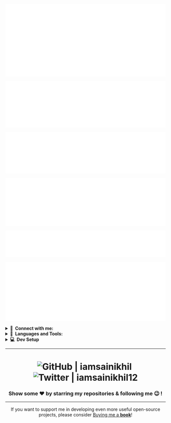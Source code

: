 <!-- <p><img alt="🧑‍💻" align="center" src="https://github.com/iamsainikhil/iamsainikhil/blob/main/metrics.header.svg"></p> -->
<p><img alt="🧑‍💻" align="center" src="https://github.com/iamsainikhil/iamsainikhil/blob/main/metrics.plugin.achievements.compact.svg"></p>
<!-- <p><img alt="🧑‍💻" align="center" src="https://github.com/iamsainikhil/iamsainikhil/blob/main/metrics.licenses.svg"></p> -->
<p><a href="https://github.com/iamsainikhil?tab=repositories" target="_blank"><img alt="🧑‍💻" align="center" src="https://github.com/iamsainikhil/iamsainikhil/blob/main/metrics.plugin.lines.svg"></a></p>
<p><img alt="🧑‍💻" align="center" src="https://github.com/iamsainikhil/iamsainikhil/blob/main/metrics.plugin.languages.svg"></p>
<p><img alt="🧑‍💻" align="center" src="https://github.com/iamsainikhil/iamsainikhil/blob/main/metrics.plugin.followup.svg"></p>
<p><a href="https://gist.github.com/iamsainikhil" target="_blank"><img alt="🧑‍💻" align="center" src="https://github.com/iamsainikhil/iamsainikhil/blob/main/metrics.plugin.gists.svg"></a></p>
<!-- <p><img alt="🧑‍💻" align="center" src="https://github.com/iamsainikhil/iamsainikhil/blob/main/metrics.plugin.habits.svg"></p> -->
<!-- <p><img alt="🧑‍💻" align="center" src="https://github.com/iamsainikhil/iamsainikhil/blob/main/metrics.plugin.people.followers.svg"></p> -->
<!-- <p><img alt="🧑‍💻" align="center" src="https://github.com/iamsainikhil/iamsainikhil/blob/main/metrics.plugin.topics.mastered.svg"></p> -->
<p><img alt="🧑‍💻" align="center" src="https://github.com/iamsainikhil/iamsainikhil/blob/main/metrics.plugin.stargazers.svg"></p>
<!-- <p><img alt="🧑‍💻" align="center" src="https://github.com/iamsainikhil/iamsainikhil/blob/main/metrics.plugin.skyline.svg"></p> -->
<!-- <p><img alt="🧑‍💻" align="center" src="https://github.com/iamsainikhil/iamsainikhil/blob/main/metrics.plugin.activity.svg"></p> -->
<!-- <p><a href="https://twitter.com/iamsainikhil12" target="_blank"><img alt="🧑‍💻" align="center" src="https://metrics.lecoq.io/iamsainikhil?template=classic&base.header=0&base.activity=0&base.community=0&base.repositories=0&base.metadata=0&tweets=1&tweets.limit=6&tweets.user=iamsainikhil12&config.timezone=America%2FNew_York"></a></p> -->
<!-- <p><img alt="🧑‍💻" align="center" src="https://github.com/iamsainikhil/iamsainikhil/blob/main/metrics.plugin.isocalendar.fullyear.svg"></p> -->

<!-- <details>
  <br />
  <summary><b>🚀&nbsp; Github Stats</b></summary>


  <img src="https://github-profile-trophy.vercel.app/?username=iamsainikhil&theme=onedark" alt="iamsainikhil" />
  <img align="left" src="https://github-readme-stats.vercel.app/api?username=iamsainikhil&count_private=true&show_icons=true&theme=onedark" alt="iamsainikhil" />
  <img src="https://github-readme-stats.vercel.app/api/top-langs/?username=iamsainikhil&layout=compact&langs_count=8&theme=onedark" alt="iamsainikhil" />

  <img height="180em" src="https://github-readme-stats.vercel.app/api?username=SetuCoder&show_icons=true&hide_border=true" />
  <img height="180em" src="https://github-readme-stats.vercel.app/api/top-langs/?username=SetuCoder&exclude_repo=KNN-Image-Classification&show_icons=true&hide_border=true&layout=compact&langs_count=8"/>
  ![Metrics](https://github.com/iamsainikhil/iamsainikhil/blob/main/github-metrics.svg)

</details>

<details>
  <summary><b>👨‍💻&nbsp; About Me</b></summary>

  - 🔭 I’m currently working on [NextJS Prismic Blog Starter](https://github.com/iamsainikhil/nextjs-prismic-blog-starter)

- 🌱 I’m currently learning e2e testing using **Cypress**


 - 🏎️ I created a couple of starter templates in [Gatsby](https://github.com/iamsainikhil/gatsby-prismic-blog-starter) & [NextJS](https://github.com/iamsainikhil/nextjs-prismic-blog-starter) to help you build a blog using **Prismic** CMS which have &nbsp;<a href="https://www.npmjs.com/package/gatsby-prismic-blog-starter" target="_blank" rel="noreferrer noopener" style="margin: 0 0.25rem;">
<img alt="npm downloads" src="https://img.shields.io/npm/dt/gatsby-prismic-blog-starter?style=for-the-badge">
</a>&nbsp;and&nbsp;<a href="https://www.npmjs.com/package/nextjs-prismic-blog-starter" target="_blank" rel="noreferrer noopener" style="margin: 0 0.25rem;">
<img alt="npm downloads" src="https://img.shields.io/npm/dt/nextjs-prismic-blog-starter?style=for-the-badge">
</a> respectively.

- 👯 I’m looking to collaborate on a **Resume Builder Application using NextJS & Firebase**

- 👨‍💻 All of my projects are available at [iamsainikhil.com](iamsainikhil.com)

- 📝 I regulary write articles on [blog.iamsainikhil.com](blog.iamsainikhil.com)

- 💬 Ask me about **React, Angular, Vue, Gatsby, NextJS, Prismic, and Firebase**

- 📫 How to reach me **contact@iamsainikhil.com**

- 📄 Know about my experiences [iamsainikhil.com/resume](iamsainikhil.com/resume)

</details> -->

<details>
  <br />
  <summary><b>🤝&nbsp; Connect with me:</b></summary>
  
  <div>
  <a href="https://codepen.io/iamsainikhil" target="blank"><img align="center" src="https://cdn.jsdelivr.net/npm/simple-icons@v4/icons/codepen.svg" alt="iamsainikhil" height="30" width="40" /></a>
<a href="https://dev.to/iamsainikhil" target="blank"><img align="center" src="https://cdn.jsdelivr.net/npm/simple-icons@3.0.1/icons/dev-dot-to.svg" alt="iamsainikhil" height="30" width="40" /></a>
<a href="https://twitter.com/iamsainikhil12" target="blank"><img align="center" src="https://cdn.jsdelivr.net/npm/simple-icons@3.0.1/icons/twitter.svg" alt="iamsainikhil12" height="30" width="40" /></a>
<a href="https://linkedin.com/in/iamsainikhil" target="blank"><img align="center" src="https://cdn.jsdelivr.net/npm/simple-icons@3.0.1/icons/linkedin.svg" alt="iamsainikhil" height="30" width="40" /></a>
<a href="https://stackoverflow.com/users/7508562" target="blank"><img align="center" src="https://cdn.jsdelivr.net/npm/simple-icons@3.0.1/icons/stackoverflow.svg" alt="iamsainikhil" height="30" width="40" /></a>
<a href="https://codesandbox.com/iamsainikhil" target="blank"><img align="center" src="https://cdn.jsdelivr.net/npm/simple-icons@3.0.1/icons/codesandbox.svg" alt="iamsainikhil" height="30" width="40" /></a>
<a href="https://medium.com/@iamsainikhil" target="blank"><img align="center" src="https://cdn.jsdelivr.net/npm/simple-icons@3.0.1/icons/medium.svg" alt="@iamsainikhil" height="30" width="40" /></a>
<a href="https://www.youtube.com/c/iamsainikhil" target="blank"><img align="center" src="https://cdn.jsdelivr.net/npm/simple-icons@3.0.1/icons/youtube.svg" alt="iamsainikhil" height="30" width="40" /></a>
<a href="https://www.hackerrank.com/iamsainikhil" target="blank"><img align="center" src="https://cdn.jsdelivr.net/npm/simple-icons@3.0.1/icons/hackerrank.svg" alt="iamsainikhil" height="30" width="40" /></a>
<a href="https://www.leetcode.com/iamsainikhil" target="blank"><img align="center" src="https://cdn.jsdelivr.net/npm/simple-icons@3.0.1/icons/leetcode.svg" alt="iamsainikhil" height="30" width="40" /></a>
  </div>
</details>

<details>
  <br />
  <summary><b>🧰&nbsp; Languages and Tools:</b></summary>
  
<div>
<a href="https://git-scm.com/" target="_blank"> <img src="https://www.vectorlogo.zone/logos/git-scm/git-scm-icon.svg" alt="git" width="40" height="40"/> </a> 
<a href="https://www.w3.org/html/" target="_blank"> <img src="https://raw.githubusercontent.com/devicons/devicon/master/icons/html5/html5-original-wordmark.svg" alt="html5" width="40" height="40"/> </a> 
<a href="https://www.w3schools.com/css/" target="_blank"> <img src="https://raw.githubusercontent.com/devicons/devicon/master/icons/css3/css3-original-wordmark.svg" alt="css3" width="40" height="40"/> </a> 
<a href="https://developer.mozilla.org/en-US/docs/Web/JavaScript" target="_blank"> <img src="https://raw.githubusercontent.com/devicons/devicon/master/icons/javascript/javascript-original.svg" alt="javascript" width="40" height="40"/> </a> 
<a href="https://www.typescriptlang.org/" target="_blank"> <img src="https://raw.githubusercontent.com/devicons/devicon/master/icons/typescript/typescript-original.svg" alt="typescript" width="40" height="40"/> </a> 
<a href="https://angular.io" target="_blank"> <img src="https://raw.githubusercontent.com/devicons/devicon/master/icons/angularjs/angularjs-original.svg" alt="angularjs" width="40" height="40"/> </a>  
<a href="https://reactnative.dev/" target="_blank"> <img src="https://reactnative.dev/img/header_logo.svg" alt="reactnative" width="40" height="40"/> </a> 
<a href="https://vuejs.org/" target="_blank"> <img src="https://raw.githubusercontent.com/devicons/devicon/master/icons/vuejs/vuejs-original-wordmark.svg" alt="vuejs" width="40" height="40"/> </a> 
<a href="https://svelte.dev" target="_blank"> <img src="https://upload.wikimedia.org/wikipedia/commons/1/1b/Svelte_Logo.svg" alt="svelte" width="40" height="40"/> </a> 
  <a href="https://www.gatsbyjs.com/" target="_blank"> <img src="https://www.vectorlogo.zone/logos/gatsbyjs/gatsbyjs-icon.svg" alt="gatsby" width="40" height="40"/> </a> 
	
<a href="https://nextjs.org/" target="_blank"> <img src="https://cdn.worldvectorlogo.com/logos/next-js.svg" alt="nextjs" width="40" height="40"/> </a> 
<a href="https://webpack.js.org" target="_blank"> <img src="https://raw.githubusercontent.com/devicons/devicon/master/icons/webpack/webpack-original.svg" alt="webpack" width="40" height="40"/> </a>
</div>

<div>
<a href="https://jestjs.io" target="_blank"> <img src="https://www.vectorlogo.zone/logos/jestjsio/jestjsio-icon.svg" alt="jest" width="40" height="40"/> </a>  
<a href="https://www.cypress.io" target="_blank"> <img src="https://raw.githubusercontent.com/simple-icons/simple-icons/6e46ec1fc23b60c8fd0d2f2ff46db82e16dbd75f/icons/cypress.svg" alt="cypress" width="40" height="40"/> </a> 
</div>

<div>
 <a href="https://www.figma.com/" target="_blank"> <img src="https://www.vectorlogo.zone/logos/figma/figma-icon.svg" alt="figma" width="40" height="40"/> </a> 
<a href="https://www.framer.com/" target="_blank"> <img src="https://www.vectorlogo.zone/logos/framer/framer-icon.svg" alt="framer" width="40" height="40"/> </a> 
  <a href="https://pugjs.org" target="_blank"> <img src="https://cdn.worldvectorlogo.com/logos/pug.svg" alt="pug" width="40" height="40"/> </a> 
<a href="https://sass-lang.com" target="_blank"> <img src="https://devicons.github.io/devicon/devicon.git/icons/sass/sass-original.svg" alt="sass" width="40" height="40"/> </a> 
<a href="https://tailwindcss.com/" target="_blank"> <img src="https://www.vectorlogo.zone/logos/tailwindcss/tailwindcss-icon.svg" alt="tailwind" width="40" height="40"/> </a> 
  <a href="https://vuetifyjs.com/en/" target="_blank"> <img src="https://bestofjs.org/logos/vuetify.svg" alt="vuetify" width="40" height="40"/> </a> 
</div>

<!--
<div>
<a href="https://flutter.dev" target="_blank"> <img src="https://www.vectorlogo.zone/logos/flutterio/flutterio-icon.svg" alt="flutter" width="40" height="40"/> </a>
<a href="https://ionicframework.com" target="_blank"> <img src="https://upload.wikimedia.org/wikipedia/commons/d/d1/Ionic_Logo.svg" alt="ionic" width="40" height="40"/> </a>
<a href="https://www.electronjs.org" target="_blank"> <img src="https://devicons.github.io/devicon/devicon.git/icons/electron/electron-original.svg" alt="electron" width="40" height="40"/> </a>
</div>
-->

<div>
<a href="https://nodejs.org" target="_blank"> <img src="https://raw.githubusercontent.com/devicons/devicon/master/icons/nodejs/nodejs-original-wordmark.svg" alt="nodejs" width="40" height="40"/> </a> 
<a href="https://expressjs.com" target="_blank"> <img src="https://raw.githubusercontent.com/devicons/devicon/master/icons/express/express-original-wordmark.svg" alt="express" width="40" height="40"/> </a> 
<a href="https://www.python.org" target="_blank"> <img src="https://raw.githubusercontent.com/devicons/devicon/master/icons/python/python-original.svg" alt="python" width="40" height="40"/> </a> 
  <a href="https://graphql.org" target="_blank"> <img src="https://www.vectorlogo.zone/logos/graphql/graphql-icon.svg" alt="graphql" width="40" height="40"/> </a> 
<a href="https://firebase.google.com/" target="_blank"> <img src="https://www.vectorlogo.zone/logos/firebase/firebase-icon.svg" alt="firebase" width="40" height="40"/> </a> 
<!--
<a href="https://www.mongodb.com/" target="_blank"> <img src="https://devicons.github.io/devicon/devicon.git/icons/mongodb/mongodb-original-wordmark.svg" alt="mongodb" width="40" height="40"/> </a> 
<a href="https://www.mysql.com/" target="_blank"> <img src="https://devicons.github.io/devicon/devicon.git/icons/mysql/mysql-original-wordmark.svg" alt="mysql" width="40" height="40"/> </a> 
<a href="https://www.postgresql.org" target="_blank"> <img src="https://devicons.github.io/devicon/devicon.git/icons/postgresql/postgresql-original-wordmark.svg" alt="postgresql" width="40" height="40"/> </a>  
-->
</div>
</details>

<details>	
  <br />
  <summary><b>💻&nbsp; Dev Setup</b></summary>
  	<ul>
  	   <li><b>OS:</b> Windows 10 | MacOS Monterey</li>
	   <li><b>PC/Laptop:</b> Asus ROG GR8 II | Macbook Pro 16</li>
            <li><b>Monitor:</b> LG 34UM68-P ultra-wide </li>
	    <li><b>Code Editor:</b> <img src="https://raw.githubusercontent.com/devicons/devicon/master/icons/visualstudio/visualstudio-plain.svg" alt="VSCode" title="VSCode" width="16" height="16"/> , <img src="https://www.brandeps.com/icon-download/C/Codesandbox-icon-vector-03.svg" alt="CodeSandbox" title="CodeSandbox" width="16" height="16"/></li>
            <li><b>Tools:</b> Prismic CMS, Firebase, Canva, Notion, etc.</li>
	</ul>	
</details>

<hr/>

<div align="center">
<h1 align="center">
<img src="https://img.shields.io/github/followers/iamsainikhil?label=Follow%20Me%21&style=social" alt="GitHub | iamsainikhil" />&nbsp;
<img src="https://img.shields.io/twitter/follow/iamsainikhil12" alt="Twitter | iamsainikhil12" />
</h1>

### Show some ❤️ by starring my repositories & following me 😉 !

<hr/>

<p>If you want to support me in developing even more useful open-source projects, please consider 
<a href="https://www.buymeacoffee.com/iamsainikhil" target="_blank" rel="noopener noreferrer">Buying me a <strong>book</strong></a>!
</p>

</div>

